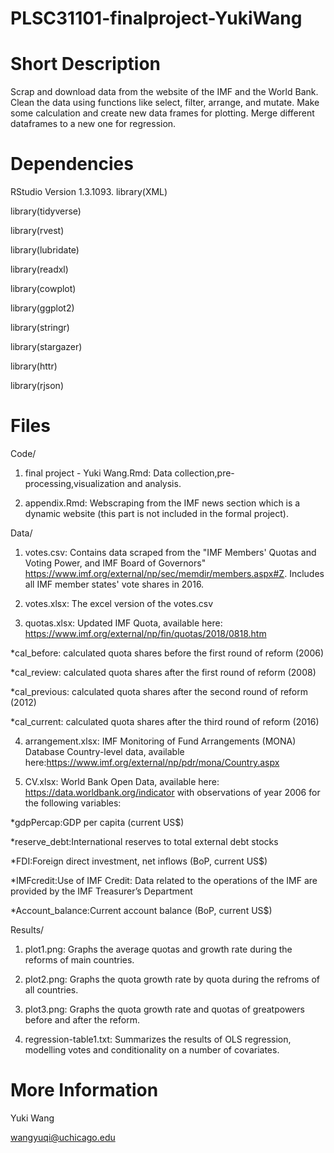 # PLSC31101-finalproject-YukiWang
# Short Description
Scrap and download data from the website of the IMF and the World Bank. Clean the data using functions like select, filter, arrange, and mutate. Make some calculation and create new data frames for plotting. Merge different dataframes to a new one for regression.

# Dependencies
RStudio Version 1.3.1093.
library(XML)

library(tidyverse)

library(rvest)

library(lubridate)

library(readxl)

library(cowplot)

library(ggplot2)

library(stringr)

library(stargazer)

library(httr)

library(rjson)

# Files
Code/

1. final project - Yuki Wang.Rmd: Data collection,pre-processing,visualization and analysis.

2. appendix.Rmd: Webscraping from the IMF news section which is a dynamic website (this part is not included in the formal project).

Data/

1. votes.csv: Contains data scraped from the "IMF Members' Quotas and Voting Power, and IMF Board of Governors" https://www.imf.org/external/np/sec/memdir/members.aspx#Z. Includes all IMF member states' vote shares in 2016.

2. votes.xlsx: The excel version of the votes.csv

3. quotas.xlsx: Updated IMF Quota, available here: https://www.imf.org/external/np/fin/quotas/2018/0818.htm

*cal_before: calculated quota shares before the first round of reform (2006) 

*cal_review: calculated quota shares after the first round of reform (2008)

*cal_previous: calculated quota shares after the second round of reform (2012)

*cal_current: calculated quota shares after the third round of reform (2016)

4. arrangement.xlsx: IMF Monitoring of Fund Arrangements (MONA) Database Country-level data, available here:https://www.imf.org/external/np/pdr/mona/Country.aspx

5. CV.xlsx: World Bank Open Data, available here: https://data.worldbank.org/indicator with observations of year 2006 for the following variables:

*gdpPercap:GDP per capita (current US$)

*reserve_debt:International reserves to total external debt stocks

*FDI:Foreign direct investment, net inflows (BoP, current US$)

*IMFcredit:Use of IMF Credit: Data related to the operations of the IMF are provided by the IMF Treasurer’s Department

*Account_balance:Current account balance (BoP, current US$)


Results/

1. plot1.png: Graphs the average quotas and growth rate during the reforms of main countries.

2. plot2.png: Graphs the quota growth rate by quota during the refroms of all countries.

3. plot3.png: Graphs the quota growth rate and quotas of greatpowers before and after the reform.

4. regression-table1.txt: Summarizes the results of OLS regression, modelling votes and conditionality on a number of covariates.


# More Information

Yuki Wang

wangyuqi@uchicago.edu
